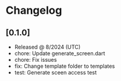 # Changelog

## [0.1.0]

- Released @ 8/2024 (UTC)
- chore: Update generate_screen.dart
- chore: Fix issues
- fix: Change template folder to templates
- test: Generate sceen access test
